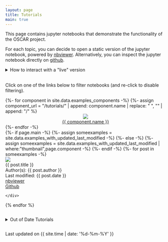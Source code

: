 ```yaml
---
layout: page
title: Tutorials
main: true
---
```


This page contains jupyter notebooks that demonstrate the functionality of the OSCAR project.

For each topic, you can decide to open a static version of the jupyter notebook, powered by <a href="https://nbviewer.jupyter.org/">nbviewer</a>.
Alternatively, you can inspect the jupyter notebook directly on <a href="https://github.com/">github</a>.

<div class="oscar_detail" style="margin-bottom: 0em;">
  <details>
    <summary>
      How to interact with a "live" version
    </summary>
    Live interaction requires to download the notebook. Please select
    the notebook of your choice, and follow the instructions below.
    <ul>
      <li>Go to <em>nbviewer</em>.</li>
      <li>Find the download icon (top-right corner) and right-click on it (ctrl-click on macOS)
        to open the context menu. Choose <em>Save Link As...</em> to download the notebook
        (say <code>Tutorial.ipynb</code>) to a directory of your choice.
      </li>
      <li>Make sure that you have the <code>Oscar</code> package installed
        (cf. the <a href="{{ site.baseurl }}/getting-started/install">Installation Page</a>), including <code>IJulia</code>.
      </li>
      <li>  
        Run the following code in your Julia REPL: <code>using IJulia; notebook()</code>
      </li>
      <li> You should have landed on a page in your web browser, with <em>jupyter</em> written in the upper
        left corner. Below is a file explorer. Open the notebook file you downloaded (e.g. <code>Tutorial.ipynb</code>).
        You might see a pop-up with the message "Kernel not found", in which case you select a julia kernel from the
        drop-down menu.
      </li>
    </ul>
  </details>
</div>

<br/>

Click on one of the links below to filter notebooks (and re-click to disable filtering).

<div class="example_box">
  {%- for component in site.data.examples_components -%}
  {%- assign component_url = "/tutorials/" | append: component.name | replace: " ", "" | append: "/" %}
  <div class="example">
    <a style="display: block; text-align: center;"
       {% if page.url == component_url %}
           href="{{ site.baseurl }}/tutorials/"
           style="font-weight: bold;"
       {% else %}
           href="{{ site.baseurl }}{{component_url}}"
       {% endif %}
       >
      <img class="item_example-image-link"
           src="{{ site.baseurl }}/public/thumbnails/{{ component.logo }}">
      <div style="word-break: break-word;">
        {{ component.name }}
      </div>
    </a>
  </div>
  {%- endfor -%}
</div>

<div class="gallery_example_cards">
  {%- if page.main -%}
  {%-     assign someexamples = site.data.examples_with_updated_last_modified -%}
  {%- else -%}
  {%-     assign someexamples = site.data.examples_with_updated_last_modified | where:"thumbnail",page.component -%}
  {%- endif -%}
  {%- for post in someexamples  -%}

  <div class="item_example_card {{site.data.examples_status[post.filename]}}">
    <div class="item_example_left">
        <img class="item_example-image"
             src="{{ site.baseurl }}/public/thumbnails/{{ post.thumbnail }}">
    </div>
    <div class="item_example_right">
      <div class="item_example-title">
          {{ post.title }}
      </div>
      <div class="item_example-author">Author(s): {{ post.author }}</div>
      <div class="item_last_modified">Last modified: {{ post.date }} </div>
      <div><a href="https://nbviewer.jupyter.org/github/{{ post.repository }}/blob/{{ post.branch }}/{{ post.filename }}.ipynb">nbviewer</a> </div>
      <a href="https://github.com/{{ post.repository }}/blob/master/{{ post.filename }}.ipynb">Github</a>

    </div>
  </div>
  {% endfor %}
</div>

<details style="padding-top: 2em; padding-bottom: 2em;">
  <summary>Out of Date Tutorials</summary>
<div class="borked">
<div class="gallery_example_cards">
  {%- if page.main -%}
  {%-     assign someexamples = site.data.examples_with_updated_last_modified -%}
  {%- else -%}
  {%-     assign someexamples = site.data.examples_with_updated_last_modified | where:"thumbnail",page.component -%}
  {%- endif -%}
  {%- for post in someexamples  -%}
  <div class="item_example_card {{site.data.examples_status[post.filename]}}">
    <div class="item_example_left">
        <img class="item_example-image"
             src="{{ site.baseurl }}/public/thumbnails/{{ post.thumbnail }}">
    </div>
    <div class="item_example_right">
      <div class="item_example-title">
          {{ post.title }}
      </div>
      <div class="item_example-author">Author(s): {{ post.author }}</div>
      <div class="item_last_modified">Last modified: {{ post.date }} </div>
      <div><a href="https://nbviewer.jupyter.org/github/{{ post.repository }}/blob/{{ post.branch }}/{{ post.filename }}.ipynb">nbviewer</a> </div>
      <a href="https://github.com/{{ post.repository }}/blob/master/{{ post.filename }}.ipynb">Github</a>

    </div>
  </div>
  {% endfor %}
</div>
</div>
</details>
<span class="date">Last updated on {{ site.time | date: '%d-%m-%Y' }}</span>
